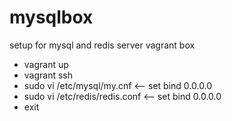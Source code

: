 # mysqlbox

setup for mysql and redis server vagrant box

 * vagrant up
 * vagrant ssh
 * sudo vi /etc/mysql/my.cnf  <-- set bind 0.0.0.0
 * sudo vi /etc/redis/redis.conf <-- set bind 0.0.0.0
 * exit
